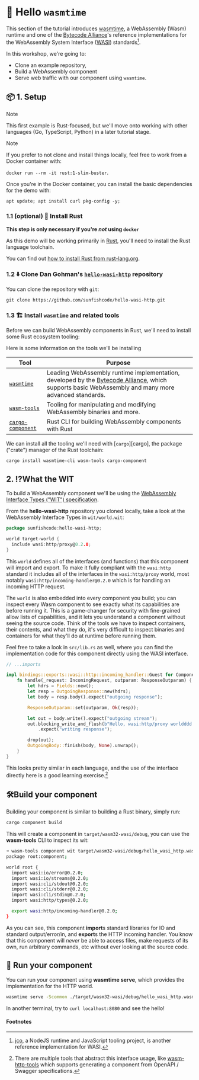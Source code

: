 # 👋 Hello `wasmtime`

This section of the tutorial introduces [wasmtime][wasmtime], a WebAssembly (Wasm) runtime and one of the [Bytecode Alliance][bca]'s reference implementations for the WebAssembly System Interface ([WASI](https://wasi.dev/)) standards[^1].

In this workshop, we're going to:
- Clone an example repository,
- Build a WebAssembly component
- Serve web traffic with our component using `wasmtime`.

[wasmtime]: https://wasmtime.dev
[bca]: https://bytecodealliance.org

## 📦 1. Setup

> [!NOTE]
> This first example is Rust-focused, but we'll move onto working with other languages (Go, TypeScript, Python) in a later tutorial stage.

> [!NOTE]
> If you prefer to not clone and install things locally, feel free to work from a Docker container with:
>
> `docker run --rm -it rust:1-slim-buster`.
>
> Once you're in the Docker container, you can install the basic dependencies for the demo with:
>
> `apt update; apt install curl pkg-config -y;`

### 1.1 (optional) 🦀 Install Rust

**This step is only necessary if you're *not* using `docker`**

As this demo will be working primarily in [Rust][rust], you'll need to install the Rust language toolchain.

You can find out [how to install Rust from rust-lang.org][rust-install].

[rust]: https://rust-lang.org
[rust-install]: https://www.rust-lang.org/tools/install

### 1.2 ⬇️ Clone Dan Gohman's [`hello-wasi-http`](https://github.com/sunfishcode/hello-wasi-http/) repository

You can clone the repository with `git`:

```console
git clone https://github.com/sunfishcode/hello-wasi-http.git
```

### 1.3 🏗️ Install `wasmtime` and related tools

Before we can build WebAssembly components in Rust, we'll need to install some Rust ecosystem tooling:

Here is some information on the tools we'll be installing

| Tool                                 | Purpose                                                                                                                                                   |
|--------------------------------------|-----------------------------------------------------------------------------------------------------------------------------------------------------------|
| [`wasmtime`][wasmtime]               | Leading WebAssembly runtime implementation, developed by the [Bytecode Alliance][bca], which supports basic WebAssembly and many more advanced standards. |
| [`wasm-tools`][wasm-tools]           | Tooling for manipulating and modifying WebAssembly binaries and more.                                                                                     |
| [`cargo-component`][cargo-component] | Rust CLI for building WebAssembly components with Rust                                                                                                    |

We can install all the tooling we'll need with [`cargo`][cargo], the package ("crate") manager of the Rust toolchain:

```console
cargo install wasmtime-cli wasm-tools cargo-component
```

[wasm-tools]: https://github.com/bytecodealliance/wasm-tools
[cargo-component]: https://github.com/bytecodealliance/cargo-component

## 2. ⁉️What the WIT

To build a WebAssembly component we'll be using the [WebAssembly Interface Types ("WIT") specification][wit-spec].

From the **hello-wasi-http** repository you cloned locally, take a look at the WebAssembly Interface Types in `wit/world.wit`:
```go
package sunfishcode:hello-wasi-http;

world target-world {
  include wasi:http/proxy@0.2.0;
}
```

This `world` defines all of the interfaces (and functions) that this component will import and export. To make it fully compliant with the `wasi:http` standard it includes all of the interfaces in the `wasi:http/proxy` world, most notably `wasi:http/incoming-handler@0.2.0` which is for handling an incoming HTTP request.

The `world` is also embedded into every component you build; you can inspect every Wasm component to see exactly what its capabilities are before running it. This is a game-changer for security with fine-grained allow lists of capabilities, and it lets you understand a component without seeing the source code. Think of the tools we have to inspect containers, their contents, and what they do, it's very difficult to inspect binaries and containers for what they'll do at runtime before running them.

Feel free to take a look in `src/lib.rs` as well, where you can find the implementation code for this component directly using the WASI interface.

```rust
// ...imports

impl bindings::exports::wasi::http::incoming_handler::Guest for Component {
    fn handle(_request: IncomingRequest, outparam: ResponseOutparam) {
        let hdrs = Fields::new();
        let resp = OutgoingResponse::new(hdrs);
        let body = resp.body().expect("outgoing response");

        ResponseOutparam::set(outparam, Ok(resp));

        let out = body.write().expect("outgoing stream");
        out.blocking_write_and_flush(b"Hello, wasi:http/proxy worldddd!\n")
            .expect("writing response");

        drop(out);
        OutgoingBody::finish(body, None).unwrap();
    }
}
```

This looks pretty similar in each language, and the use of the interface directly here is a good learning exercise.[^2]

[wit-spec]: https://github.com/WebAssembly/component-model/blob/main/design/mvp/WIT.md

## 🛠️Build your component

Building your component is similar to building a Rust binary, simply run:
```bash
cargo component build
```

This will create a component in `target/wasm32-wasi/debug`, you can use the **wasm-tools** CLI to inspect its wit:
```bash
➜ wasm-tools component wit target/wasm32-wasi/debug/hello_wasi_http.wasm
package root:component;

world root {
  import wasi:io/error@0.2.0;
  import wasi:io/streams@0.2.0;
  import wasi:cli/stdout@0.2.0;
  import wasi:cli/stderr@0.2.0;
  import wasi:cli/stdin@0.2.0;
  import wasi:http/types@0.2.0;

  export wasi:http/incoming-handler@0.2.0;
}
```

As you can see, this component **import**s standard libraries for IO and standard output/error/in, and **export**s the HTTP incoming handler. You know that this component will _never_ be able to access files, make requests of its own, run arbitrary commands, etc without ever looking at the source code.

## 👟 Run your component
You can run your component using **wasmtime serve**, which provides the implementation for the HTTP world.

```bash
wasmtime serve -Scommon ./target/wasm32-wasi/debug/hello_wasi_http.wasm
```

In another terminal, try to `curl localhost:8080` and see the hello!

#### Footnotes

[^1]: [jco](https://github.com/bytecodealliance/jco), a NodeJS runtime and JavaScript tooling project, is another reference implementation for WASI.
[^2]: There are multiple tools that abstract this interface usage, like [wasm-http-tools](https://github.com/yoshuawuyts/wasm-http-tools) which supports generating a component from OpenAPI / Swagger specifications.
